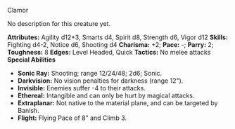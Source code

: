 Clamor

No description for this creature yet.

**Attributes:** Agility d12+3, Smarts d4, Spirit d8, Strength d6, Vigor
d12
**Skills:** Fighting d4-2, Notice d6, Shooting d4
**Charisma:** +2; **Pace:** -; **Parry:** 2; **Toughness:** 8
**Edges:** Level Headed, Quick
**Tactics:** No melee attacks
**Special Abilities**
- **Sonic Ray:** Shooting; range 12/24/48; 2d6; Sonic.
- **Darkvision:** No vision penalties for darkness (range 12").
- **Invisible:** Enemies suffer -4 to their attacks.
- **Ethereal:** Intangible and can only be hurt by magical attacks.
- **Extraplanar:** Not native to the material plane, and can be targeted
by Banish.
- **Flight:** Flying Pace of 8" and Climb 3.

